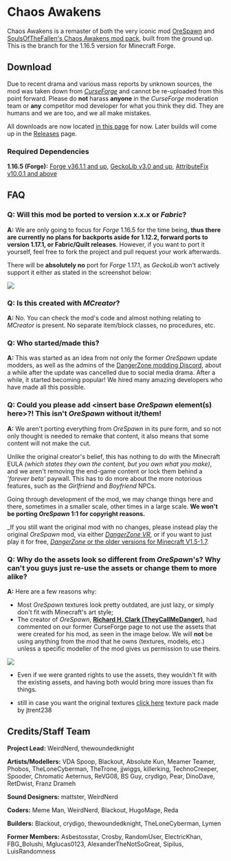 # Chaos Awakens
Chaos Awakens is a remaster of both the very iconic mod [OreSpawn](https://www.orespawn.com/download/) and [SoulsOfTheFallen's Chaos Awakens mod pack](https://web.archive.org/web/20180314164908/http://www.dangerzonegame.net/mods.html), built from the ground up. This is the branch for the 1.16.5 version for Minecraft Forge.

## Download
Due to recent drama and various mass reports by unknown sources, the mod was taken down from [*CurseForge*](https://www.curseforge.com/minecraft/mc-mods) and cannot be re-uploaded from this point forward. Please do **not** harass **anyone** in the *CurseForge* moderation team or **any** competitor mod developer for what you think they did. They are humans and we are too, and we all make mistakes.

All downloads are now located [in this page](https://chaosawakens.github.io/?#downloadsDiv) for now. Later builds will come up in the [Releases](https://github.com/Chaos-Awakens-Mod-Team/ChaosAwakens/releases/) page.

### Required Dependencies
**1.16.5 (Forge):** [Forge v36.1.1 and up](https://files.minecraftforge.net/net/minecraftforge/forge/index_1.16.5.html), [GeckoLib v3.0 and up](https://www.curseforge.com/minecraft/mc-mods/geckolib/files/all?filter-game-version=1738749986%3a70886), [AttributeFix v10.0.1 and above](https://www.curseforge.com/minecraft/mc-mods/attributefix/files/all?filter-game-version=1738749986%3a70886)

## FAQ
### Q: Will this mod be ported to version x.x.x or *Fabric*?
**A:** We are only going to focus for *Forge* 1.16.5 for the time being, **thus there are currently no plans for backports aside for 1.12.2, forward ports to version 1.17.1, or Fabric/Quilt releases**. However, if you want to port it yourself, feel free to fork the project and pull request your work afterwards.

There will be **absolutely no** port for *Forge* 1.17.1, as *GeckoLib* won't actively support it either as stated in the screenshot below:

![](https://cdn.discordapp.com/attachments/816631663278686228/868465813135441940/unknown.png)

### Q: Is this created with *MCreator*?
**A:** No. You can check the mod's code and almost nothing relating to *MCreator* is present. No separate item/block classes, no procedures, etc.

### Q: Who started/made this?
**A:** This was started as an idea from not only the former *OreSpawn* update modders, as well as the admins of the [DangerZone modding Discord](https://discord.gg/hs6FJEDtMd), about a while after the update was cancelled due to social media drama. After a while, it started becoming popular! We hired many amazing developers who have made all this possible.

### Q: Could you please add \<insert base *OreSpawn* element(s) here\>?! This isn't *OreSpawn* without it/them!
**A:** We aren't porting everything from *OreSpawn* in its pure form, and so not only thought is needed to remake that content, it also means that some content will not make the cut.

Unlike the original creator's belief, this has nothing to do with the Minecraft EULA *(which states they own the content, but you own what you make)*, and we aren't removing the end-game content or lock them behind a *'forever beta'* paywall. This has to do more about the more notorious features, such as the *Girlfriend* and *Boyfriend* NPCs.

Going through development of the mod, we may change things here and there, sometimes in a smaller scale, other times in a large scale. __We won't be porting *OreSpawn* 1:1 for copyright reasons.__

_If you still want the original mod with no changes, please instead play the original *OreSpawn* mod, via either [*DangerZone VR*](https://store.steampowered.com/app/1622330/DangerZone_VR/), or if you want to just play it for free, [*DangerZone* or the older versions for Minecraft V1.5-1.7](https://www.orespawn.com/download.html).

### Q: Why do the assets look so different from *OreSpawn*'s? Why can't you guys just re-use the assets or change them to more alike?
**A:** Here are a few reasons why:
- Most *OreSpawn* textures look pretty outdated, are just lazy, or simply don't fit with Minecraft's art style;
- The creator of *OreSpawn*, [**Richard H. Clark (TheyCallMeDanger)**](https://www.youtube.com/channel/UC_Tsf31uosncmWCICYO52Dw), had commented on our former CurseForge page to not use the assets that were created for his mod, as seen in the image below. We will **not** be using anything from the mod that he owns (textures, models, etc.) unless a specific modeller of the mod gives us permission to use theirs.



![](https://cdn.discordapp.com/attachments/836006424781914154/846513645580189706/unknown.png)
- Even if we were granted rights to use the assets, they wouldn't fit with the existing assets, and having both would bring more issues than fix things.

- still in case you want the original textures [click here](https://www.curseforge.com/minecraft/texture-packs/orespawn) texture pack made by jtrent238

## Credits/Staff Team
**Project Lead:** WeirdNerd, thewoundedknight

**Artists/Modellers:** VDA Spoop, Blackout, Absolute Kun, Meamer Teamer, Phobos, TheLoneCyberman, TheTrone, jjwiggs, killerking, TechnoCreeper, Spooder, Chromatic Aeternus, ReVG08, BS Guy, crydigo, Pear, DinoDave, RetDwist, Franz Drameh

**Sound Designers:** mattster, WeirdNerd

**Coders:** Meme Man, WeirdNerd, Blackout, HugoMage, Reda

**Builders:** Blackout, crydigo, thewoundedknight, TheLoneCyberman, Lymen

**Former Members:** Asbestosstar, Crosby, RandomUser, ElectricKhan, FBG_Bolushi, Mglucas0123, AlexanderTheNotSoGreat, Sipilus, LuisRandomness
